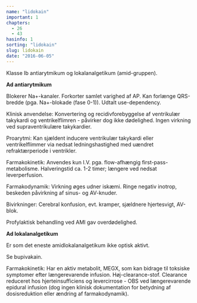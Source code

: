 ```yaml
---
name: "lidokain"
important: 1
chapters:  
  - 26 
  - 43
hasinfo: 1
sorting: "lidokain"
slug: lidokain
date: "2016-06-05"
---
```


Klasse Ib antiarytmikum og lokalanalgetikum (amid-gruppen). 

<b>Ad antiarytmikum</b>

Blokerer Na+-kanaler. Forkorter samlet varighed af AP. Kan forlænge QRS-bredde (pga. Na+-blokade (fase 0-1)). Udtalt use-dependency.

Klinisk anvendelse: Konvertering og recidivforebyggelse af ventrikulær takykardi og ventrikelflimren - påvirker dog ikke dødelighed. Ingen virkning ved supraventrikulære takykardier.

Proarytmi: Kan sjældent inducere ventrikulær takykardi eller ventrikelflimmer via nedsat ledningshastighed med uændret refraktærperiode i ventrikler.

Farmakokinetik: Anvendes kun I.V. pga. flow-afhængig first-pass-metabolisme. Halveringstid ca. 1-2 timer; længere ved nedsat leverperfusion.

Farmakodynamik: Virkning øges udner iskæmi. Ringe negativ inotrop, beskeden påvirkning af sinus- og AV-knuder.

Bivirkninger: Cerebral konfusion, evt. kramper, sjældnere hjertesvigt, AV-blok.

Profylaktisk behandling ved AMI gav overdødelighed.

<b>Ad lokalanalgetikum</b>

Er som det eneste amidlokalanalgetikum ikke optisk aktivt.

Se bupivakain.

Farmakokinetik: Har en aktiv metabolit, MEGX, som kan bidrage til toksiske symptomer efter længerevarende infusion. Høj-clearance-stof. Clearance reduceret hos hjerteinsufficiens og levercirrose - OBS ved længerevarende epidural infusion (dog ingen klinisk dokumentation for betydning af dosisreduktion eller ændring af farmakodynamik).
